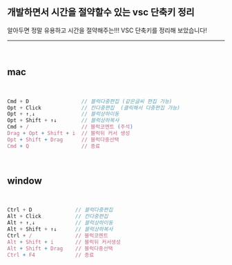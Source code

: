 ## 개발하면서 시간을 절약할수 있는 vsc 단축키 정리

알아두면 정말 유용하고 시간을 절약해주는!!! VSC 단축키를 정리해 보았습니다!

---
<br />

## mac
<br />

```js
Cmd + D                 // 블럭다중편집 (같은글씨 편집 가능)
Opt + Click             // 칸다중편집  (클릭해서 다중편집 가능)
Opt + ↑,↓               // 블럭상하이동
Opt + Shift + ↑↓        // 블럭상하복사
Cmd + /                 // 블럭코멘트 (주석)
Drag + Opt + Shift + i  // 블럭뒤 커서 생성
Opt + Shift + Drag      // 블럭다중선택
Cmd + Q                 // 종료
```
<br />

## window
<br />

```js
Ctrl + D              // 블럭다중편집
Alt + Click           // 칸다중편집
Alt + ↑,↓             // 블럭상하이동
Alt + Shift + ↑↓      // 블럭상하복사
Ctrl + /              // 블럭코멘트
Alt + Shift + i       // 블럭뒤 커서생성
Alt + Shift + Drag    // 블럭다중선택
Ctrl + F4             // 종료
```